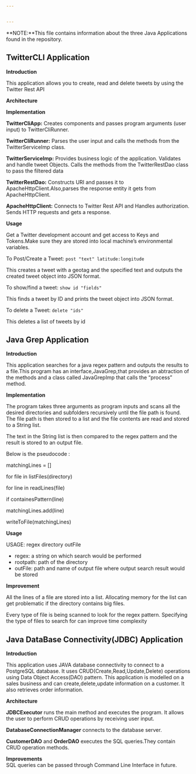 ```yaml
---


---
```


<p>**NOTE:**This file contains information about the three Java Applications found in the repository.</p>
<h2 id="twittercli-application">TwitterCLI Application</h2>
<p><strong>Introduction</strong></p>
<p>This application allows you to create, read and delete tweets by using the Twitter Rest API</p>
<p><strong>Architecture</strong></p>
<p><strong>Implementation</strong></p>
<p><strong>TwitterCliApp:</strong> Creates components and passes program arguments (user input) to TwitterCliRunner.</p>
<p><strong>TwitterCliRunner:</strong> Parses the user input and calls the methods from the TwitterServiceImp class.</p>
<p><strong>TwitterServiceImp:</strong> Provides business logic of the application. Validates and handle tweet Objects. Calls the methods from the TwitterRestDao class to pass the filtered data</p>
<p><strong>TwitterRestDao:</strong> Constructs URI and passes it to ApacheHttpClient.Also,parses the response entity it gets from ApacheHttpClient.</p>
<p><strong>ApacheHttpClient:</strong> Connects to Twitter Rest API and Handles authorization. Sends HTTP requests and gets a response.</p>
<p><strong>Usage</strong></p>
<p>Get a Twitter development account and get access to Keys and Tokens.Make sure they are stored into local machine’s environmental variables.</p>
<p>To Post/Create a Tweet: <code>post "text" latitude:longitude</code></p>
<p>This creates a tweet with a geotag and the specified text and outputs the created tweet object into JSON format.</p>
<p>To show/find a tweet: <code>show id "fields"</code></p>
<p>This finds a tweet by ID and prints the tweet object into JSON format.</p>
<p>To delete a Tweet: <code>delete "ids"</code></p>
<p>This deletes a list of tweets by id</p>
<h2 id="java-grep-application">Java Grep Application</h2>
<p><strong>Introduction</strong></p>
<p>This application searches for a java regex pattern and outputs the results to a file.This program has an interface,JavaGrep,that provides an abtraction of the methods and a class called JavaGrepImp that calls the “process” method.</p>
<p><strong>Implementation</strong></p>
<p>The program takes three arguments as program inputs and scans all the desired directories and subfolders recursively until the file path is found.<br>
The file path is then stored to a list and the file contents are read and stored to a String list.</p>
<p>The text in the String list is then compared to the regex pattern and the result is stored to an output file.</p>
<p>Below is the pseudocode :</p>
<p>matchingLines = []</p>
<p>for file in listFiles(directory)</p>
<p>for line in readLines(file)</p>
<p>if containesPattern(line)</p>
<p>matchingLines.add(line)</p>
<p>writeToFile(matchingLines)</p>
<p><strong>Usage</strong></p>
<p>USAGE: regex directory outFile</p>
<ul>
<li>regex: a string on which search would be performed</li>
<li>rootpath: path of the directory</li>
<li>outFile: path and name of output file where output search result would be stored</li>
</ul>
<p><strong>Improvement</strong></p>
<p>All the lines of a file are stored into a list. Allocating memory for the list can get problematic if the directory contains big files.</p>
<p>Every type of file is being scanned to look for the regex pattern. Specifying the type of files to search for can improve time complexity</p>
<h2 id="java-database-connectivityjdbc-application">Java DataBase Connectivity(JDBC) Application</h2>
<p><strong>Introduction</strong></p>
<p>This application uses JAVA database connectivity to connect to a PostgreSQL database. It uses CRUD(Create,Read,Update,Delete) operations using Data Object Access(DAO) pattern. This application is modelled on a sales business and can create,delete,update information on a customer. It also retrieves order information.</p>
<p><strong>Architecture</strong></p>
<p><strong>JDBCExecutor</strong> runs the main method and executes the program. It allows the user to perform CRUD operations by receiving user input.</p>
<p><strong>DatabaseConnectionManager</strong> connects to the database server.</p>
<p><strong>CustomerDAO</strong> and <strong>OrderDAO</strong> executes the SQL queries.They contain CRUD operation methods.</p>
<p><strong>Improvements</strong><br>
SQL queries can be passed through Command Line Interface in future.</p>

